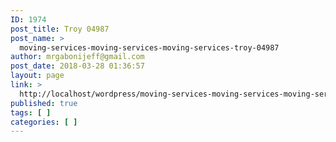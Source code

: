 ```yaml
---
ID: 1974
post_title: Troy 04987
post_name: >
  moving-services-moving-services-moving-services-troy-04987
author: mrgabonijeff@gmail.com
post_date: 2018-03-28 01:36:57
layout: page
link: >
  http://localhost/wordpress/moving-services-moving-services-moving-services-troy-04987/
published: true
tags: [ ]
categories: [ ]
---
```

